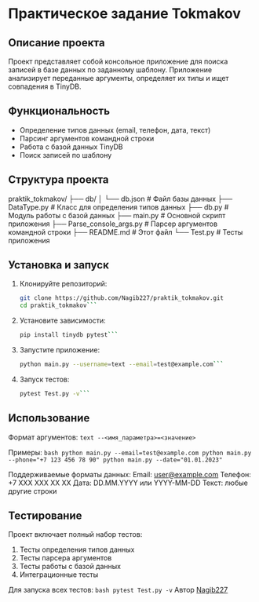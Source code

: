 # Практическое задание Tokmakov

## Описание проекта

Проект представляет собой консольное приложение для поиска записей в базе данных по заданному шаблону. Приложение анализирует переданные аргументы, определяет их типы и ищет совпадения в TinyDB.

## Функциональность

- Определение типов данных (email, телефон, дата, текст)
- Парсинг аргументов командной строки
- Работа с базой данных TinyDB
- Поиск записей по шаблону

## Структура проекта

praktik_tokmakov/ 
├── db/ 
│ └── db.json # Файл базы данных
├── DataType.py # Класс для определения типов данных
├── db.py # Модуль работы с базой данных
├── main.py # Основной скрипт приложения
├── Parse_console_args.py # Парсер аргументов командной строки
├── README.md # Этот файл
└── Test.py # Тесты приложения

## Установка и запуск

1. Клонируйте репозиторий:
   ```bash
   git clone https://github.com/Nagib227/praktik_tokmakov.git
   cd praktik_tokmakov```
2. Установите зависимости:
   ```bash
   pip install tinydb pytest```

3. Запустите приложение:
   ```bash
   python main.py --username=text --email=test@example.com```
4. Запуск тестов:
   ```bash
   pytest Test.py -v```
## Использование
Формат аргументов:
    ```text
--<имя_параметра>=<значение>```

Примеры:
    ```bash
    python main.py --email=test@example.com
    python main.py --phone="+7 123 456 78 90"
    python main.py --date="01.01.2023"```

Поддерживаемые форматы данных:
Email: user@example.com
Телефон: +7 XXX XXX XX XX
Дата: DD.MM.YYYY или YYYY-MM-DD
Текст: любые другие строки

## Тестирование
Проект включает полный набор тестов:
1. Тесты определения типов данных
2. Тесты парсера аргументов
3. Тесты работы с базой данных
4. Интеграционные тесты

Для запуска всех тестов:
    ```bash
    pytest Test.py -v```
Автор
[Nagib227](https://github.com/Nagib227)
